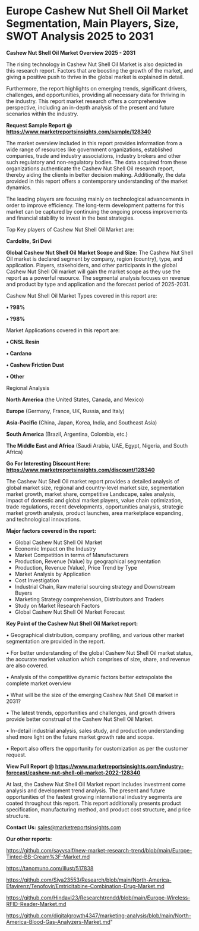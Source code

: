 # Europe Cashew Nut Shell Oil Market Segmentation, Main Players, Size, SWOT Analysis 2025 to 2031

<Strong> Cashew Nut Shell Oil Market Overview 2025 - 2031</strong>

The rising technology in Cashew Nut Shell Oil Market is also depicted in this research report. Factors that are boosting the growth of the market, and giving a positive push to thrive in the global market is explained in detail.

Furthermore, the report highlights on emerging trends, significant drivers, challenges, and opportunities, providing all necessary data for thriving in the industry. This report market research offers a comprehensive perspective, including an in-depth analysis of the present and future scenarios within the industry.

<strong>Request Sample Report @ <a href=https://www.marketreportsinsights.com/sample/128340>https://www.marketreportsinsights.com/sample/128340</a></strong>

The market overview included in this report provides information from a wide range of resources like government organizations, established companies, trade and industry associations, industry brokers and other such regulatory and non-regulatory bodies. The data acquired from these organizations authenticate the Cashew Nut Shell Oil research report, thereby aiding the clients in better decision making. Additionally, the data provided in this report offers a contemporary understanding of the market dynamics.

The leading players are focusing mainly on technological advancements in order to improve efficiency. The long-term development patterns for this market can be captured by continuing the ongoing process improvements and financial stability to invest in the best strategies.

Top Key players of Cashew Nut Shell Oil Market are:

<strong>Cardolite, Sri Devi</strong>

<strong><b>Global Cashew Nut Shell Oil Market Scope and Size:</b></strong>
The Cashew Nut Shell Oil market is declared segment by company, region (country), type, and application. Players, stakeholders, and other participants in the global Cashew Nut Shell Oil market will gain the market scope as they use the report as a powerful resource. The segmental analysis focuses on revenue and product by type and application and the forecast period of 2025-2031.

Cashew Nut Shell Oil Market Types covered in this report are:

<strong>• ?98%

• ?98%</strong>

Market Applications covered in this report are:

<strong>• CNSL Resin

• Cardano

• Cashew Friction Dust

• Other</strong> 

Regional Analysis

<strong>North America</strong> (the United States, Canada, and Mexico)

<strong>Europe</strong> (Germany, France, UK, Russia, and Italy)

<strong>Asia-Pacific</strong> (China, Japan, Korea, India, and Southeast Asia)

<strong>South America</strong> (Brazil, Argentina, Colombia, etc.)

<strong>The Middle East and Africa</strong> (Saudi Arabia, UAE, Egypt, Nigeria, and South Africa)

<strong>Go For Interesting Discount Here: <a href=https://www.marketreportsinsights.com/discount/128340>https://www.marketreportsinsights.com/discount/128340</a></strong>

The Cashew Nut Shell Oil market report provides a detailed analysis of global market size, regional and country-level market size, segmentation market growth, market share, competitive Landscape, sales analysis, impact of domestic and global market players, value chain optimization, trade regulations, recent developments, opportunities analysis, strategic market growth analysis, product launches, area marketplace expanding, and technological innovations.

<strong><b>Major factors covered in the report:</b></strong>
<ul>
  <li>Global Cashew Nut Shell Oil Market </li>
  <li>Economic Impact on the Industry</li>
  <li>Market Competition in terms of Manufacturers</li>
  <li>Production, Revenue (Value) by geographical segmentation</li>
  <li>Production, Revenue (Value), Price Trend by Type</li>
  <li>Market Analysis by Application</li>
  <li>Cost Investigation</li>
  <li>Industrial Chain, Raw material sourcing strategy and Downstream Buyers</li>
  <li>Marketing Strategy comprehension, Distributors and Traders</li>
  <li>Study on Market Research Factors</li>
  <li>Global Cashew Nut Shell Oil Market Forecast</li>
</ul>

<strong><b>Key Point of the Cashew Nut Shell Oil Market report:</b></strong>

• Geographical distribution, company profiling, and various other market segmentation are provided in the report.

• For better understanding of the global Cashew Nut Shell Oil market status, the accurate market valuation which comprises of size, share, and revenue are also covered.

• Analysis of the competitive dynamic factors better extrapolate the complete market overview

• What will be the size of the emerging Cashew Nut Shell Oil market in 2031?

• The latest trends, opportunities and challenges, and growth drivers provide better construal of the Cashew Nut Shell Oil Market.

• In-detail industrial analysis, sales study, and production understanding shed more light on the future market growth rate and scope.

• Report also offers the opportunity for customization as per the customer request.

<strong><b>View Full Report @ <a href=https://www.marketreportsinsights.com/industry-forecast/cashew-nut-shell-oil-market-2022-128340>https://www.marketreportsinsights.com/industry-forecast/cashew-nut-shell-oil-market-2022-128340</a></b></strong>


At last, the Cashew Nut Shell Oil Market report includes investment come analysis and development trend analysis. The present and future opportunities of the fastest growing international industry segments are coated throughout this report. This report additionally presents product specification, manufacturing method, and product cost structure, and price structure.

<strong>Contact Us:</strong>
sales@marketreportsinsights.com

<strong>Our other reports:</strong>

<a href=https://github.com/sayysaif/new-market-research-trend/blob/main/Europe-Tinted-BB-Cream%3F-Market.md>https://github.com/sayysaif/new-market-research-trend/blob/main/Europe-Tinted-BB-Cream%3F-Market.md</a>

<a href=https://tanomuno.com/illust/517838>https://tanomuno.com/illust/517838</a>

<a href=https://github.com/Siya23553/Research/blob/main/North-America-Efavirenz/Tenofovir/Emtricitabine-Combination-Drug-Market.md>https://github.com/Siya23553/Research/blob/main/North-America-Efavirenz/Tenofovir/Emtricitabine-Combination-Drug-Market.md</a>

<a href=https://github.com/Hindavi23/Researchtrendd/blob/main/Europe-Wireless-RFID-Reader-Market.md>https://github.com/Hindavi23/Researchtrendd/blob/main/Europe-Wireless-RFID-Reader-Market.md</a>

<a href=https://github.com/digitalgrowth4347/marketing-analysis/blob/main/North-America-Blood-Gas-Analyzers-Market.md>https://github.com/digitalgrowth4347/marketing-analysis/blob/main/North-America-Blood-Gas-Analyzers-Market.md</a>"
